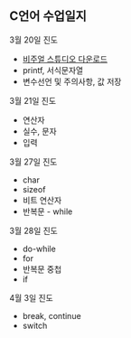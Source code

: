 <h2>C언어 수업일지</h2>
<p>3월 20일 진도</p>
<ul>
<li><a href="https://visualstudio.microsoft.com/ko/thank-you-downloading-visual-studio/?sku=Community&rel=16">비주얼 스튜디오 다운로드 </a></li>
<li>printf, 서식문자열</li>
<li>변수선언 및 주의사항, 값 저장</li>
</ul>
<p>3월 21일 진도</p>
<ul>
	<li>연산자</li>
	<li>실수, 문자</li>
	<li>입력</li>
</ul>
<p>3월 27일 진도</p>
<ul>
	<li>char</li>
	<li>sizeof</li>
	<li>비트 연산자</li>
	<li>반복문 - while</li>
</ul>
<p>3월 28일 진도</p>
<ul>
	<li>do-while</li>
	<li>for</li>
	<li>반복문 중첩</li>
	<li>if</li>
</ul>
<p>4월 3일 진도</p>
<ul>
	<li>break, continue</li>
	<li>switch</li>
</ul>

